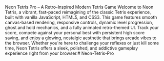 Neon Tetris Pro – A Retro-Inspired Modern Tetris Game
Welcome to Neon Tetris, a vibrant, fast-paced reimagining of the classic Tetris experience, built with vanilla JavaScript, HTML5, and CSS3. This game features smooth canvas-based rendering, responsive controls, dynamic level progression, ghost and hold mechanics, and a fully animated retro-themed UI. Track your score, compete against your personal best with persistent high score saving, and enjoy a glowing, nostalgic aesthetic that brings arcade vibes to the browser. Whether you're here to challenge your reflexes or just kill some time, Neon Tetris offers a sleek, polished, and addictive gameplay experience right from your browser.# Neon-Tetris-Pro


